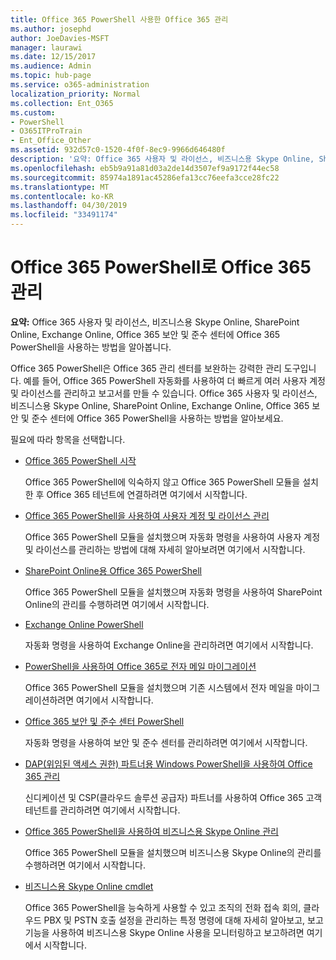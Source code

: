 ```yaml
---
title: Office 365 PowerShell 사용한 Office 365 관리
ms.author: josephd
author: JoeDavies-MSFT
manager: laurawi
ms.date: 12/15/2017
ms.audience: Admin
ms.topic: hub-page
ms.service: o365-administration
localization_priority: Normal
ms.collection: Ent_O365
ms.custom:
- PowerShell
- O365ITProTrain
- Ent_Office_Other
ms.assetid: 932d57c0-1520-4f0f-8ec9-9966d646480f
description: '요약: Office 365 사용자 및 라이선스, 비즈니스용 Skype Online, SharePoint Online, Exchange Online, Office 365 보안 및 준수 센터에 Office 365 PowerShell을 사용하는 방법을 알아봅니다.'
ms.openlocfilehash: eb5b9a91a81d03a2de14d3507ef9a9172f44ec58
ms.sourcegitcommit: 85974a1891ac45286efa13cc76eefa3cce28fc22
ms.translationtype: MT
ms.contentlocale: ko-KR
ms.lasthandoff: 04/30/2019
ms.locfileid: "33491174"
---
```

# <a name="manage-office-365-with-office-365-powershell"></a>Office 365 PowerShell로 Office 365 관리

 **요약:** Office 365 사용자 및 라이선스, 비즈니스용 Skype Online, SharePoint Online, Exchange Online, Office 365 보안 및 준수 센터에 Office 365 PowerShell을 사용하는 방법을 알아봅니다.
  
Office 365 PowerShell은 Office 365 관리 센터를 보완하는 강력한 관리 도구입니다. 예를 들어, Office 365 PowerShell 자동화를 사용하여 더 빠르게 여러 사용자 계정 및 라이선스를 관리하고 보고서를 만들 수 있습니다. Office 365 사용자 및 라이선스, 비즈니스용 Skype Online, SharePoint Online, Exchange Online, Office 365 보안 및 준수 센터에 Office 365 PowerShell을 사용하는 방법을 알아보세요.
  
필요에 따라 항목을 선택합니다.
  
- [Office 365 PowerShell 시작](getting-started-with-office-365-powershell.md)

    Office 365 PowerShell에 익숙하지 않고 Office 365 PowerShell 모듈을 설치한 후 Office 365 테넌트에 연결하려면 여기에서 시작합니다.

- [Office 365 PowerShell을 사용하여 사용자 계정 및 라이선스 관리](manage-user-accounts-and-licenses-with-office-365-powershell.md)

    Office 365 PowerShell 모듈을 설치했으며 자동화 명령을 사용하여 사용자 계정 및 라이선스를 관리하는 방법에 대해 자세히 알아보려면 여기에서 시작합니다.

- [SharePoint Online용 Office 365 PowerShell](https://technet.microsoft.com/library/fp161362.aspx)

    Office 365 PowerShell 모듈을 설치했으며 자동화 명령을 사용하여 SharePoint Online의 관리를 수행하려면 여기에서 시작합니다.

- [Exchange Online PowerShell](https://docs.microsoft.com/powershell/exchange/exchange-online/exchange-online-powershell)

    자동화 명령을 사용하여 Exchange Online을 관리하려면 여기에서 시작합니다.

- [PowerShell을 사용하여 Office 365로 전자 메일 마이그레이션](use-powershell-for-email-migration-to-office-365.md)

    Office 365 PowerShell 모듈을 설치했으며 기존 시스템에서 전자 메일을 마이그레이션하려면 여기에서 시작합니다.

- [Office 365 보안 및 준수 센터 PowerShell](https://docs.microsoft.com/powershell/exchange/office-365-scc/office-365-scc-powershell)

    자동화 명령을 사용하여 보안 및 준수 센터를 관리하려면 여기에서 시작합니다.

- [DAP(위임된 액세스 권한) 파트너용 Windows PowerShell을 사용하여 Office 365 관리](manage-office-365-with-windows-powershell-for-delegated-access-permissions-dap-p.md)

    신디케이션 및 CSP(클라우드 솔루션 공급자) 파트너를 사용하여 Office 365 고객 테넌트를 관리하려면 여기에서 시작합니다.

- [Office 365 PowerShell을 사용하여 비즈니스용 Skype Online 관리](manage-skype-for-business-online-with-office-365-powershell.md)

    Office 365 PowerShell 모듈을 설치했으며 비즈니스용 Skype Online의 관리를 수행하려면 여기에서 시작합니다.

- [비즈니스용 Skype Online cmdlet](https://technet.microsoft.com/library/mt228132.aspx)

    Office 365 PowerShell을 능숙하게 사용할 수 있고 조직의 전화 접속 회의, 클라우드 PBX 및 PSTN 호출 설정을 관리하는 특정 명령에 대해 자세히 알아보고, 보고 기능을 사용하여 비즈니스용 Skype Online 사용을 모니터링하고 보고하려면 여기에서 시작합니다.
